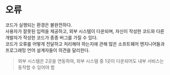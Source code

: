 # 오류

코드가 실행되는 환경은 불완전하다.  
사용자가 잘못된 입력을 제공하고, 외부 시스템이 다운되며, 자신이 작성한 코드와 다른 개발자가 작성한 코드가 종종 버그를 가질 수 있다.  
코드가 오류를 어떻게 전달하고 처리해야 하는지에 관해 많은 소프트웨어 엔지니어들과 프로그래밍 언어 설계자들이 의견을 달리한다.

> 외부 시스템은 2곳을 연동하여, 외부 시스템 중 1곳이 다운되어도 내부 서비스는 동작할 수 있어야 함  

